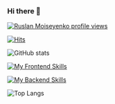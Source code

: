 ### Hi there 👋

<!--
**ruslan-moiseyenko/ruslan-moiseyenko** is a ✨ _special_ ✨ repository because its `README.md` (this file) appears on your GitHub profile.

Here are some ideas to get you started:

- 🔭 I’m currently working on ...
- 🌱 I’m currently learning ...
- 👯 I’m looking to collaborate on ...
- 🤔 I’m looking for help with ...
- 💬 Ask me about ...
- 📫 How to reach me: ...
- 😄 Pronouns: ...
- ⚡ Fun fact: ...
-->


[![Ruslan Moiseyenko profile views](https://u8views.com/api/v1/github/profiles/50419466/views/day-week-month-total-count.svg)](https://u8views.com/github/ruslan-moiseyenko)

[![Hits](https://u8views.com/api/v1/github/profiles/50419466/views/day-week-month-total-count.svg)](https://u8views.com/github/ruslan-moiseyenko)

![GitHub stats](https://github-readme-stats.vercel.app/api?username=anuraghazra&show_icons=true&theme=tokyonight)

[![My Frontend Skills](https://skillicons.dev/icons?i=html,css,sass,js,ts,react,nextjs,materialui,redux)](https://skillicons.dev)

[![My Backend Skills](https://skillicons.dev/icons?i=nodejs,nestjs,express,mongodb,mysql,postgres)](https://skillicons.dev)

![Top Langs](https://github-readme-stats.vercel.app/api/top-langs/?username=ruslan-moiseyenko&size_weight=0.5&count_weight=0.5&theme=tokyonight)
